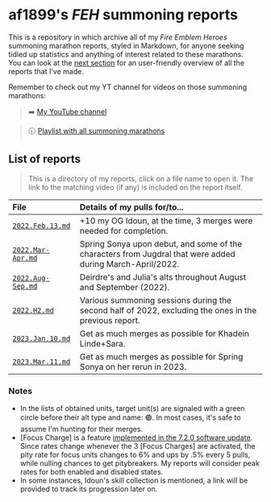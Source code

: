 # af1899's *FEH* summoning reports

This is a repository in which archive all of my *Fire Emblem Heroes* summoning marathon reports, styled in Markdown, for anyone seeking tidied up statistics and anything of interest related to these marathons.<br>
You can look at the [next section](#list-of-reports) for an user-friendly overview of all the reports that I've made.

Remember to check out my YT channel for videos on those summoning marathons:

> :arrow_right: [My YouTube channel](https://www.youtube.com/@af1899_yt)

> :clock930: [Playlist with all summoning marathons](https://www.youtube.com/playlist?list=PLZoV5ZTFJImxV0LcfE9HpdGDdDc3q0jxI)

## List of reports
> This is a directory of my reports, click on a file name to open it. The link to the matching video (if any) is included on the report itself.

| File | Details of my pulls for/to... |
| :- | :- |
| [`2022.Feb.13.md`](/reports/2022.Feb.13.md) | +10 my OG Idoun, at the time, 3 merges were needed for completion. |
| [`2022.Mar-Apr.md`](/reports/2022.Mar-Apr.md) | Spring Sonya upon debut, and some of the characters from Jugdral that were added during March-April/2022. |
| [`2022.Aug-Sep.md`](/reports/2022.Aug-Sep.md) | Deirdre's and Julia's alts throughout August and September (2022). |
| [`2022.H2.md`](/reports/2022.H2.md) | Various summoning sessions during the second half of 2022, excluding the ones in the previous report. |
| [`2023.Jan.10.md`](/reports/2023.Jan.10.md) | Get as much merges as possible for Khadein Linde+Sara. |
| [`2023.Mar.11.md`](/reports/2023.Mar.11.md) | Get as much merges as possible for Spring Sonya on her rerun in 2023. |

### Notes
* In the lists of obtained units, target unit(s) are signaled with a green circle before their alt type and name: :green_circle:. In most cases, it's safe to assume I'm hunting for their merges.
* [Focus Charge] is a feature [implemented in the 7.2.0 software update](https://feheroes.fandom.com/wiki/What%27s_In_Store_for_the_7.2.0_Update_(Notification)). Since rates change whenever the 3 [Focus Charges] are activated, the pity rate for focus units changes to 6% and ups by .5% every 5 pulls, while nulling chances to get pitybreakers. My reports will consider peak rates for both enabled and disabled states.
* In some instances, Idoun's skill collection is mentioned, a link will be provided to track its progression later on.